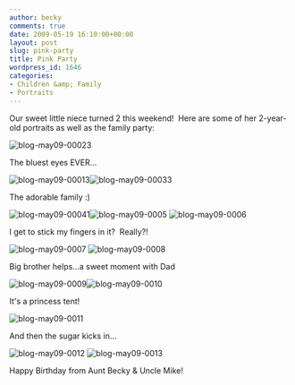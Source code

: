 ```yaml
---
author: becky
comments: true
date: 2009-05-19 16:10:00+00:00
layout: post
slug: pink-party
title: Pink Party
wordpress_id: 1646
categories:
- Children &amp; Family
- Portraits
---
```


Our sweet little niece turned 2 this weekend!  Here are some of her 2-year-old portraits as well as the family party:




![blog-may09-00023](http://beta.beckyjenson.com/wp-content/uploads/2009/05/blog-may09-00023.jpg)




The bluest eyes EVER...




![blog-may09-00013](http://beta.beckyjenson.com/wp-content/uploads/2009/05/blog-may09-00013.jpg)![blog-may09-00033](http://beta.beckyjenson.com/wp-content/uploads/2009/05/blog-may09-00033.jpg)




The adorable family :)




![blog-may09-00041](http://beta.beckyjenson.com/wp-content/uploads/2009/05/blog-may09-00041.jpg)![blog-may09-0005](http://beta.beckyjenson.com/wp-content/uploads/2009/05/blog-may09-0005.jpg) ![blog-may09-0006](http://beta.beckyjenson.com/wp-content/uploads/2009/05/blog-may09-0006.jpg)




I get to stick my fingers in it?  Really?!




![blog-may09-0007](http://beta.beckyjenson.com/wp-content/uploads/2009/05/blog-may09-0007.jpg) ![blog-may09-0008](http://beta.beckyjenson.com/wp-content/uploads/2009/05/blog-may09-0008.jpg)




Big brother helps...a sweet moment with Dad




![blog-may09-0009](http://beta.beckyjenson.com/wp-content/uploads/2009/05/blog-may09-0009.jpg)![blog-may09-0010](http://beta.beckyjenson.com/wp-content/uploads/2009/05/blog-may09-0010.jpg)




It's a princess tent!




![blog-may09-0011](http://beta.beckyjenson.com/wp-content/uploads/2009/05/blog-may09-0011.jpg)




And then the sugar kicks in...




![blog-may09-0012](http://beta.beckyjenson.com/wp-content/uploads/2009/05/blog-may09-0012.jpg) ![blog-may09-0013](http://beta.beckyjenson.com/wp-content/uploads/2009/05/blog-may09-0013.jpg)




Happy Birthday from Aunt Becky & Uncle Mike!
